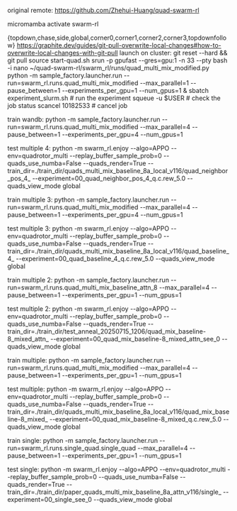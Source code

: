 original remote: https://github.com/Zhehui-Huang/quad-swarm-rl

micromamba activate swarm-rl

{topdown,chase,side,global,corner0,corner1,corner2,corner3,topdownfollow}
https://graphite.dev/guides/git-pull-overwrite-local-changes#how-to-overwrite-local-changes-with-git-pull
launch on cluster:
git reset --hard && git pull
source start-quad.sh
srun -p gpufast --gres=gpu:1 -n 33  --pty bash -i
nano ~/quad-swarm-rl/swarm_rl/runs/quad_multi_mix_modified.py
python -m sample_factory.launcher.run --run=swarm_rl.runs.quad_multi_mix_modified --max_parallel=1 --pause_between=1 --experiments_per_gpu=1 --num_gpus=1 &
sbatch experiment_slurm.sh  # run the experiment
squeue -u $USER  # check the job status
scancel 10182533  # cancel job


train wandb:
python -m sample_factory.launcher.run --run=swarm_rl.runs.quad_multi_mix_modified --max_parallel=4 --pause_between=1 --experiments_per_gpu=4 --num_gpus=1


test multiple 4:
python -m swarm_rl.enjoy --algo=APPO --env=quadrotor_multi --replay_buffer_sample_prob=0 --quads_use_numba=False --quads_render=True --train_dir=./train_dir/quads_multi_mix_baseline_8a_local_v116/quad_neighbor_pos_4_ --experiment=00_quad_neighbor_pos_4_q.c.rew_5.0 --quads_view_mode global

train multiple 3:
python -m sample_factory.launcher.run --run=swarm_rl.runs.quad_multi_mix_modified --max_parallel=4 --pause_between=1 --experiments_per_gpu=4 --num_gpus=1

test multiple 3:
python -m swarm_rl.enjoy --algo=APPO --env=quadrotor_multi --replay_buffer_sample_prob=0 --quads_use_numba=False --quads_render=True --train_dir=./train_dir/quads_multi_mix_baseline_8a_local_v116/quad_baseline_4_ --experiment=00_quad_baseline_4_q.c.rew_5.0 --quads_view_mode global

train multiple 2:
python -m sample_factory.launcher.run --run=swarm_rl.runs.quad_multi_mix_baseline_attn_8 --max_parallel=4 --pause_between=1 --experiments_per_gpu=1 --num_gpus=1

test multiple 2:
python -m swarm_rl.enjoy --algo=APPO --env=quadrotor_multi --replay_buffer_sample_prob=0 --quads_use_numba=False --quads_render=True --train_dir=./train_dir/test_anneal_20250715_1206/quad_mix_baseline-8_mixed_attn_ --experiment=00_quad_mix_baseline-8_mixed_attn_see_0 --quads_view_mode global

train multiple:
python -m sample_factory.launcher.run --run=swarm_rl.runs.quad_multi_mix_modified --max_parallel=4 --pause_between=1 --experiments_per_gpu=1 --num_gpus=1

test multiple:
python -m swarm_rl.enjoy --algo=APPO --env=quadrotor_multi --replay_buffer_sample_prob=0 --quads_use_numba=False --quads_render=True --train_dir=./train_dir/quads_multi_mix_baseline_8a_local_v116/quad_mix_baseline-8_mixed_ --experiment=00_quad_mix_baseline-8_mixed_q.c.rew_5.0 --quads_view_mode global

train single:
python -m sample_factory.launcher.run --run=swarm_rl.runs.single_quad.single_quad --max_parallel=4 --pause_between=1 --experiments_per_gpu=1 --num_gpus=1

test single:
python -m swarm_rl.enjoy --algo=APPO --env=quadrotor_multi --replay_buffer_sample_prob=0 --quads_use_numba=False --quads_render=True --train_dir=./train_dir/paper_quads_multi_mix_baseline_8a_attn_v116/single_ --experiment=00_single_see_0 --quads_view_mode global